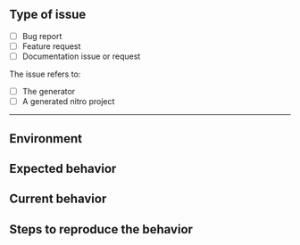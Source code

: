 <!--
Thanks for taking the time to submit an issue
Before creating an issue please make sure you are using:

* the latest version of generator-nitro
* use the search feature to ensure that the issue hasn't been reported before.
-->

## Type of issue

<!-- Check one of the following options with "x" -->

* [ ] Bug report
* [ ] Feature request
* [ ] Documentation issue or request

The issue refers to:

* [ ] The generator
* [ ] A generated nitro project

<!-- Please delete the rest of the template if it's not a bug report -->

----

## Environment

<!--
Tell us which operating system you are using, as well as which versions of Node.js, npm and generator-nitro. Run the following to get it quickly:

```
node -e "var os=require('os');console.log('Node.js ' + process.version + '\n' + os.platform() + ' ' + os.release())"
npm --version
npm list -g generator-nitro
```
-->

## Expected behavior

<!-- Description over here -->

## Current behavior

<!-- Description over here -->

## Steps to reproduce the behavior

<!-- Description over here -->
